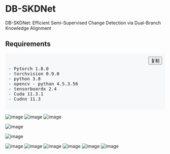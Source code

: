 # DB-SKDNet
DB-SKDNet: Efficient Semi-Supervised Change Detection via Dual-Branch Knowledge Alignment
<!-- PROJECT SHIELDS -->

## Requirements

<div style="background-color: #f6f8fa; border-radius: 3px; padding: 10px; margin: 5px 0;">
  <div style="text-align: right; margin-bottom: 5px;">
    <button onclick="copyToClipboard(this)">复制</button>
  </div>
  <pre style="margin: 0;">
- Pytorch 1.8.0  
- torchvision 0.9.0  
- python 3.8  
- opencv - python 4.5.3.56  
- tensorboardx 2.4  
- Cuda 11.3.1  
- Cudnn 11.3  
  </pre>
</div>

<script>
function copyToClipboard(button) {
  var pre = button.parentElement.nextElementSibling;
  var text = pre.textContent;
  var textarea = document.createElement('textarea');
  textarea.value = text;
  document.body.appendChild(textarea);
  textarea.select();
  document.execCommand('copy');
  document.body.removeChild(textarea);
}
</script>

![image](https://github.com/user-attachments/assets/f06be317-90dc-426e-8b31-95378a0d97a8)
![image](https://github.com/user-attachments/assets/df6987e5-8f28-4e2a-9367-1a143ed7dba6)
![image](https://github.com/user-attachments/assets/581eb07a-0395-4dee-8061-e6b5339cecac)

![image](https://github.com/user-attachments/assets/a7cc6a14-fa8d-4d7e-8f90-79e0df54f613)

![image](https://github.com/user-attachments/assets/49287ba0-f8f3-4623-b2b0-62d9baf7e426)

![image](https://github.com/user-attachments/assets/6870cec3-dc38-4abd-9a91-4060a9158669)
![image](https://github.com/user-attachments/assets/27e36bb0-80ff-4f0f-8837-8a37ce24910d)
![image](https://github.com/user-attachments/assets/8bfdc04f-9e2b-4fca-a01d-b78590151969)
![image](https://github.com/user-attachments/assets/d844ba78-a37e-4010-95fa-7f02a34fb3b0)
![image](https://github.com/user-attachments/assets/e70b45ad-b3ea-4f50-985a-a3f03d7106eb)
![image](https://github.com/user-attachments/assets/e8bea60e-b03a-4b24-8e34-771d12e64e02)
